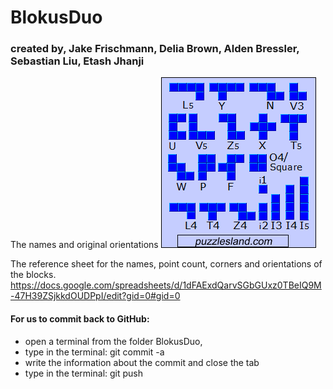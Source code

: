 # BlokusDuo
### created by, Jake Frischmann, Delia Brown, Alden Bressler, Sebastian Liu, Etash Jhanji

The names and original orientations
![image](pieces.png)

 
The reference sheet for the names, point count, corners and orientations of the blocks.
https://docs.google.com/spreadsheets/d/1dFAExdQarvSGbGUxz0TBeIQ9M-47H39ZSjkkdOUDPpI/edit?gid=0#gid=0

#### For us to commit back to GitHub:
* open a terminal from the folder BlokusDuo,
* type in the terminal: git commit -a
* write the information about the commit and close the tab
* type in the terminal: git push
